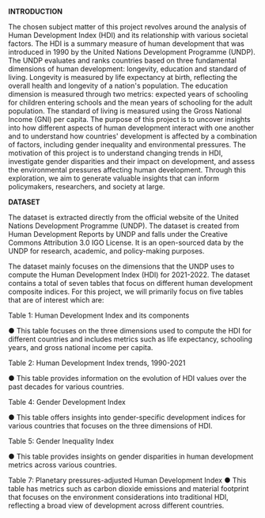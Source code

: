 **INTRODUCTION**

The chosen subject matter of this project revolves around the analysis of Human Development
Index (HDI) and its relationship with various societal factors. The HDI is a summary measure of human
development that was introduced in 1990 by the United Nations Development Programme (UNDP).
The UNDP evaluates and ranks countries based on three fundamental dimensions of human
development: longevity, education and standard of living. Longevity is measured by life expectancy at
birth, reflecting the overall health and longevity of a nation's population. The education dimension is
measured through two metrics: expected years of schooling for children entering schools and the mean
years of schooling for the adult population. The standard of living is measured using the Gross National
Income (GNI) per capita. The purpose of this project is to uncover insights into how different aspects of
human development interact with one another and to understand how countries' development is affected
by a combination of factors, including gender inequality and environmental pressures. The motivation of
this project is to understand changing trends in HDI, investigate gender disparities and their impact on
development, and assess the environmental pressures affecting human development. Through this
exploration, we aim to generate valuable insights that can inform policymakers, researchers, and society
at large.

**DATASET**

The dataset is extracted directly from the official website of the United Nations Development
Programme (UNDP). The dataset is created from Human Development Reports by UNDP and falls
under the Creative Commons Attribution 3.0 IGO License. It is an open-sourced data by the UNDP for
research, academic, and policy-making purposes.

The dataset mainly focuses on the dimensions that the UNDP uses to compute the Human
Development Index (HDI) for 2021-2022. The dataset contains a total of seven tables that focus on
different human development composite indices. For this project, we will primarily focus on five tables that
are of interest which are: 

Table 1: Human Development Index and its components

  ● This table focuses on the three dimensions used to compute the HDI for different countries and
  includes metrics such as life expectancy, schooling years, and gross national income per capita.
  
Table 2: Human Development Index trends, 1990-2021

  ● This table provides information on the evolution of HDI values over the past decades for various
  countries.
  
Table 4: Gender Development Index

  ● This table offers insights into gender-specific development indices for various countries that
  focuses on the three dimensions of HDI.
  
Table 5: Gender Inequality Index

  ● This table provides insights on gender disparities in human development metrics across various
  countries.
  
Table 7: Planetary pressures-adjusted Human Development Index
  ● This table has metrics such as carbon dioxide emissions and material footprint that focuses on
  the environment considerations into traditional HDI, reflecting a broad view of development
  across different countries.
